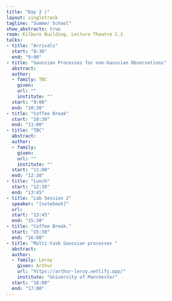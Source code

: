 ```yaml
---
title: "Day 2 |"
layout: singletrack
tagline: "Summer School"
show_abstracts: true
room: Kilburn Building, Lecture Theatre 1.1
talks:
- title: "Arrivals"
  start: "8:30"
  end: "9:00"
- title: "Gaussian Processes for non-Gaussian Observations"
  abstract:
  author:
  - family: TBC
    given: 
    url: ""
    institute: ""
  start: "9:00"
  end: "10:30"
- title: "Coffee Break"
  start: "10:30"
  end: "11:00"
- title: "TBC"
  abstract:
  author:
  - family: 
    given: 
    url: ""
    institute: ""  
  start: "11:00"
  end: "12:30"
- title: "Lunch"
  start: "12:30"
  end: "13:45"
- title: "Lab Session 2"
  speaker: "[notebook]"
  url:
  start: "13:45"
  end: "15:30"
- title: "Coffee Break."
  start: "15:30"
  end: "16:00"
- title: "Multi-task Gaussian processes "
  abstract:
  author:
  - family: Leroy
    given: Arthur
    url: "https://arthur-leroy.netlify.app/"
    institute: "University of Manchester"
  start: "16:00"
  end: "17:00"
---
```

